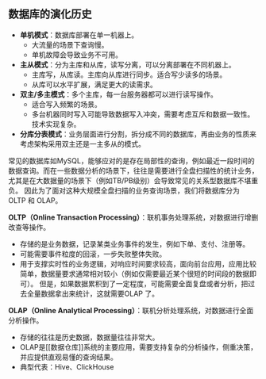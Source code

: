 ## 数据库的演化历史

- **单机模式**：数据库部署在单一机器上。
	- 大流量的场景下查询慢。
	- 单机故障会导致业务不可用。
- **主从模式**：分为主库和从库，读写分离，可以分离部署在不同机器上。
	- 主库写，从库读。主库向从库进行同步。适合写少读多的场景。
	- 从库可以水平扩展，满足更大的读需求。
- **双主/多主模式**：多个主库，每一台服务器都可以进行读写操作。
	- 适合写入频繁的场景。
	- 多台机器同时写入可能导致数据写入冲突，需要考虑互斥和数据一致性。技术实现复杂。
- **分库分表模式**：业务层面进行分割，拆分成不同的数据库，再由业务的性质来考虑架构采用双主还是一主多从的模式。

常见的数据库如MySQL，能够应对的是存在局部性的查询，例如最近一段时间的数据查询。而在一些数据分析的场景下，往往是需要进行全盘扫描性的统计业务，尤其是在大数据量的场景下（例如TB/PB级别）会导致常见的关系型数据库不堪重负。
因此为了面对这种大规模全盘扫描的业务查询场景，我们将数据库分为 OLTP 和 OLAP。

**OLTP（Online Transaction Processing）**：联机事务处理系统，对数据进行增删改查等操作。
- 存储的是业务数据，记录某类业务事件的发生，例如下单、支付、注册等。
- 可能需要事件粒度的回滚，一步失败整体失败。
- 用于支撑实时性的业务逻辑，对响应时间要求较高，面向前台应用，应用比较简单，数据量要求通常相对较小（例如仅需要最近某个很短的时间段的数据即可）。
但是，如果数据累积到了一定程度，可能需要全面复盘或者分析，把过去全量数据拿出来统计，这就需要OLAP 了。

**OLAP（Online Analytical Processing）**：联机分析处理系统，对数据进行全面分析操作。
- 存储的往往是历史数据，数据量往往非常大。
- OLAP是[[数据仓库]]系统的主要应用，需要支持复杂的分析操作，侧重决策，并应提供直观易懂的查询结果。
- 典型代表：Hive、ClickHouse

